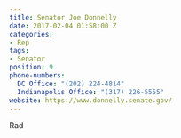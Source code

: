 ```yaml
---
title: Senator Joe Donnelly
date: 2017-02-04 01:58:00 Z
categories:
- Rep
tags:
- Senator
position: 9
phone-numbers:
  DC Office: "(202) 224-4814"
  Indianapolis Office: "(317) 226-5555"
website: https://www.donnelly.senate.gov/
---
```


Rad
